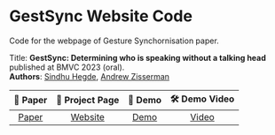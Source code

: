 # GestSync Website Code

Code for the webpage of Gesture Synchornisation paper.

Title: **GestSync: Determining who is speaking without a talking head** published at BMVC 2023 (oral).<br />
**Authors**: [Sindhu Hegde](https://sindhu-hegde.github.io), [Andrew Zisserman](https://scholar.google.com/citations?hl=en&user=UZ5wscMAAAAJ) 

|   📝 Paper   |   📑 Project Page    |  🤗 Demo   |  🛠 Demo Video  |
|:-----------:|:-------------------:|:------------------:|:------------------:|
| [Paper](https://arxiv.org/pdf/2310.05304) | [Website](https://www.robots.ox.ac.uk/~vgg/research/gestsync/) | [Demo](https://huggingface.co/spaces/sindhuhegde/gestsync) | [Video](https://youtu.be/AAdicSpgcAg) | 
<br />

